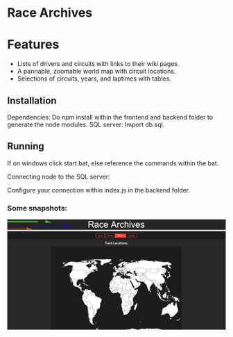 # Race Archives

# Features

- Lists of drivers and circuits with links to their wiki pages.
- A pannable, zoomable world map with circuit locations.
- Selections of circuits, years, and laptimes with tables.

## Installation

Dependencies:
Do npm install within the frontend and backend folder to generate the node modules.
SQL server: Import db.sql.

## Running
If on windows click start.bat, else reference the commands within the bat.

Connecting node to the SQL server:

Configure your connection within index.js in the backend folder.

### Some snapshots:
![](RA.gif)
![](Circuits.png)
